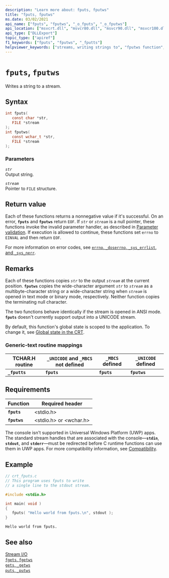 ```yaml
---
description: "Learn more about: fputs, fputws"
title: "fputs, fputws"
ms.date: 03/02/2021
api_name: ["fputs", "fputws", "_o_fputs", "_o_fputws"]
api_location: ["msvcrt.dll", "msvcr80.dll", "msvcr90.dll", "msvcr100.dll", "msvcr100_clr0400.dll", "msvcr110.dll", "msvcr110_clr0400.dll", "msvcr120.dll", "msvcr120_clr0400.dll", "ucrtbase.dll", "api-ms-win-crt-stdio-l1-1-0.dll"]
api_type: ["DLLExport"]
topic_type: ["apiref"]
f1_keywords: ["fputs", "fputws", "_fputts"]
helpviewer_keywords: ["streams, writing strings to", "fputws function", "_fputts function", "fputs function", "fputts function"]
---
```

# `fputs`, `fputws`

Writes a string to a stream.

## Syntax

```C
int fputs(
   const char *str,
   FILE *stream
);
int fputws(
   const wchar_t *str,
   FILE *stream
);
```

### Parameters

*`str`*\
Output string.

*`stream`*\
Pointer to `FILE` structure.

## Return value

Each of these functions returns a nonnegative value if it's successful. On an error, **`fputs`** and **`fputws`** return `EOF`. If *`str`* or *`stream`* is a null pointer, these functions invoke the invalid parameter handler, as described in [Parameter validation](../parameter-validation.md). If execution is allowed to continue, these functions set `errno` to `EINVAL` and then return `EOF`.

For more information on error codes, see [`errno`, `_doserrno`, `_sys_errlist`, and `_sys_nerr`](../errno-doserrno-sys-errlist-and-sys-nerr.md).

## Remarks

Each of these functions copies *`str`* to the output *`stream`* at the current position. **`fputws`** copies the wide-character argument *`str`* to *`stream`* as a multibyte-character string or a wide-character string when *`stream`* is opened in text mode or binary mode, respectively. Neither function copies the terminating null character.

The two functions behave identically if the stream is opened in ANSI mode. **`fputs`** doesn't currently support output into a UNICODE stream.

By default, this function's global state is scoped to the application. To change it, see [Global state in the CRT](../global-state.md).

### Generic-text routine mappings

| TCHAR.H routine | `_UNICODE` and `_MBCS` not defined | `_MBCS` defined | `_UNICODE` defined |
|---|---|---|---|
| **`_fputts`** | **`fputs`** | **`fputs`** | **`fputws`** |

## Requirements

| Function | Required header |
|---|---|
| **`fputs`** | \<stdio.h> |
| **`fputws`** | \<stdio.h> or \<wchar.h> |

The console isn't supported in Universal Windows Platform (UWP) apps. The standard stream handles that are associated with the console—**`stdin`**, **`stdout`**, and **`stderr`**—must be redirected before C runtime functions can use them in UWP apps. For more compatibility information, see [Compatibility](../compatibility.md).

## Example

```C
// crt_fputs.c
// This program uses fputs to write
// a single line to the stdout stream.

#include <stdio.h>

int main( void )
{
   fputs( "Hello world from fputs.\n", stdout );
}
```

```Output
Hello world from fputs.
```

## See also

[Stream I/O](../stream-i-o.md)\
[`fgets`, `fgetws`](fgets-fgetws.md)\
[`gets`, `_getws`](../gets-getws.md)\
[`puts`, `_putws`](puts-putws.md)
